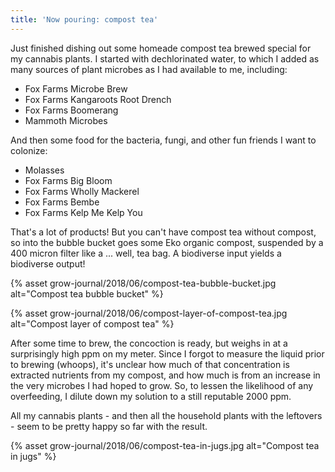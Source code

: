 ```yaml
---
title: 'Now pouring: compost tea'
---
```


Just finished dishing out some homeade compost tea brewed special for my cannabis plants. I started with dechlorinated water, to which I added as many sources of plant microbes as I had available to me, including:

* Fox Farms Microbe Brew
* Fox Farms Kangaroots Root Drench
* Fox Farms Boomerang
* Mammoth Microbes

And then some food for the bacteria, fungi, and other fun friends I want to colonize:

* Molasses
* Fox Farms Big Bloom
* Fox Farms Wholly Mackerel
* Fox Farms Bembe
* Fox Farms Kelp Me Kelp You

That's a lot of products! But you can't have compost tea without compost, so into the bubble bucket goes some Eko organic compost, suspended by a 400 micron filter like a ... well, tea bag. A biodiverse input yields a biodiverse output!

{% asset grow-journal/2018/06/compost-tea-bubble-bucket.jpg alt="Compost tea bubble bucket" %}

{% asset grow-journal/2018/06/compost-layer-of-compost-tea.jpg alt="Compost layer of compost tea" %}

After some time to brew, the concoction is ready, but weighs in at a surprisingly high ppm on my meter. Since I forgot to measure the liquid prior to brewing (whoops), it's unclear how much of that concentration is extracted nutrients from my compost, and how much is from an increase in the very microbes I had hoped to grow. So, to lessen the likelihood of any overfeeding, I dilute down my solution to a still reputable 2000 ppm.

All my cannabis plants - and then all the household plants with the leftovers - seem to be pretty happy so far with the result.

{% asset grow-journal/2018/06/compost-tea-in-jugs.jpg alt="Compost tea in jugs" %}